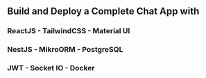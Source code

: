 ## Build and Deploy a Complete Chat App with
### ReactJS - TailwindCSS - Material UI
### NestJS - MikroORM - PostgreSQL 
### JWT - Socket IO - Docker
